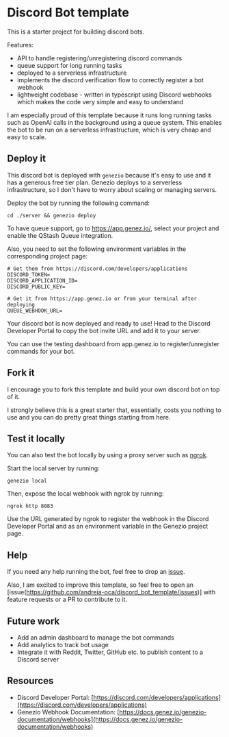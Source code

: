 # Discord Bot template

This is a starter project for building discord bots.

Features:
 - API to handle registering/unregistering discord commands
 - queue support for long running tasks
 - deployed to a serverless infrastructure
 - implements the discord verification flow to correctly register a bot webhook
 - lightweight codebase - written in typescript using Discord webhooks which makes the code very simple and easy to understand

I am especially proud of this template because it runs long running tasks such as OpenAI calls in the background using a queue system. This enables the bot to be run on a serverless infrastructure, which is very cheap and easy to scale.

## Deploy it

This discord bot is deployed with `genezio` because it's easy to use and it has a generous free tier plan.
Genezio deploys to a serverless infrastructure, so I don't have to worry about scaling or managing servers.

Deploy the bot by running the following command:
```
cd ./server && genezio deploy
```

To have queue support, go to https://app.genez.io/, select your project and enable the QStash Queue integration.

Also, you need to set the following environment variables in the corresponding project page:
```
# Get them from https://discord.com/developers/applications
DISCORD_TOKEN=
DISCORD_APPLICATION_ID=
DISCORD_PUBLIC_KEY=

# Get it from https://app.genez.io or from your terminal after deploying
QUEUE_WEBHOOK_URL=
```

Your discord bot is now deployed and ready to use! Head to the Discord Developer Portal to copy the bot invite URL and add it to your server.

You can use the testing dashboard from app.genez.io to register/unregister commands for your bot.

## Fork it

I encourage you to fork this template and build your own discord bot on top of it.

I strongly believe this is a great starter that, essentially, costs you nothing to use and you can do pretty great things starting from here.

## Test it locally

You can also test the bot locally by using a proxy server such as [ngrok](https://ngrok.com/).

Start the local server by running:
```
genezio local
```

Then, expose the local webhook with ngrok by running:
```
ngrok http 8083
```

Use the URL generated by ngrok to register the webhook in the Discord Developer Portal and as an environment variable in the Genezio project page.

## Help

If you need any help running the bot, feel free to drop an [issue](https://github.com/andreia-oca/discord_bot_template/issues).

Also, I am excited to improve this template, so feel free to open an [issue(https://github.com/andreia-oca/discord_bot_template/issues)] with feature requests or a PR to contribute to it.

## Future work

- Add an admin dashboard to manage the bot commands
- Add analytics to track bot usage
- Integrate it with Reddit, Twitter, GitHub etc. to publish content to a Discord server

## Resources
- Discord Developer Portal: [https://discord.com/developers/applications](https://discord.com/developers/applications)
- Genezio Webhook Documentation: [https://docs.genez.io/genezio-documentation/webhooks](https://docs.genez.io/genezio-documentation/webhooks)
